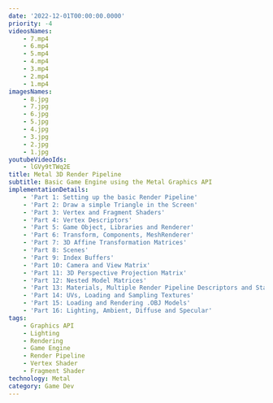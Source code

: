 ```yaml
---
date: '2022-12-01T00:00:00.0000'
priority: -4
videosNames:
    - 7.mp4
    - 6.mp4
    - 5.mp4
    - 4.mp4
    - 3.mp4
    - 2.mp4
    - 1.mp4
imagesNames:
    - 8.jpg
    - 7.jpg
    - 6.jpg
    - 5.jpg
    - 4.jpg
    - 3.jpg
    - 2.jpg
    - 1.jpg
youtubeVideoIds:
    - lGVy9tTWq2E
title: Metal 3D Render Pipeline
subtitle: Basic Game Engine using the Metal Graphics API
implementationDetails:
    - 'Part 1: Setting up the basic Render Pipeline'
    - 'Part 2: Draw a simple Triangle in the Screen'
    - 'Part 3: Vertex and Fragment Shaders'
    - 'Part 4: Vertex Descriptors'
    - 'Part 5: Game Object, Libraries and Renderer'
    - 'Part 6: Transform, Components, MeshRenderer'
    - 'Part 7: 3D Affine Transformation Matrices'
    - 'Part 8: Scenes'
    - 'Part 9: Index Buffers'
    - 'Part 10: Camera and View Matrix'
    - 'Part 11: 3D Perspective Projection Matrix'
    - 'Part 12: Nested Model Matrices'
    - 'Part 13: Materials, Multiple Render Pipeline Descriptors and States'
    - 'Part 14: UVs, Loading and Sampling Textures'
    - 'Part 15: Loading and Rendering .OBJ Models'
    - 'Part 16: Lighting, Ambient, Diffuse and Specular'
tags:
    - Graphics API
    - Lighting
    - Rendering
    - Game Engine
    - Render Pipeline
    - Vertex Shader
    - Fragment Shader
technology: Metal
category: Game Dev
---
```

